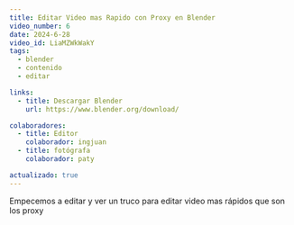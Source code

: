 ```yaml
---
title: Editar Video mas Rapido con Proxy en Blender
video_number: 6
date: 2024-6-28
video_id: LiaMZWkWakY
tags:
  - blender
  - contenido
  - editar

links:
  - title: Descargar Blender
    url: https://www.blender.org/download/

colaboradores:
  - title: Editor
    colaborador: ingjuan
  - title: fotógrafa
    colaborador: paty

actualizado: true
---
```


Empecemos a editar y ver un truco para editar video mas rápidos que son los proxy